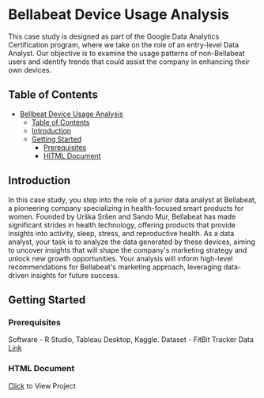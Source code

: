 # Bellabeat Device Usage Analysis
This case study is designed as part of the Google Data Analytics Certification program, where we take on the role of an entry-level Data Analyst. Our objective is to examine the usage patterns of non-Bellabeat users and identify trends that could assist the company in enhancing their own devices.
## Table of Contents
- [Bellbeat Device Usage Analysis](#project-name)
  - [Table of Contents](#table-of-contents)
  - [Introduction](#introduction)
  - [Getting Started](#getting-started)
    - [Prerequisites](#prerequisites)
    - [HITML Document](#html=document)
## Introduction
In this case study, you step into the role of a junior data analyst at Bellabeat, a pioneering company specializing in health-focused smart products for women. Founded by Urška Sršen and Sando Mur, Bellabeat has made significant strides in health technology, offering products that provide insights into activity, sleep, stress, and reproductive health. As a data analyst, your task is to analyze the data generated by these devices, aiming to uncover insights that will shape the company's marketing strategy and unlock new growth opportunities. Your analysis will inform high-level recommendations for Bellabeat's marketing approach, leveraging data-driven insights for future success.
## Getting Started
### Prerequisites
Software - R Studio, Tableau Desktop, Kaggle.
Dataset - FitBit Tracker Data [Link](https://www.kaggle.com/datasets/arashnic/fitbit)
### HTML Document
[Click]("https://hrithiksh28.github.io/CyclisticBikeShareAnalysis/") to View Project
